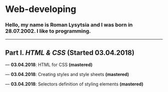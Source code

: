 # Web-developing
### Hello, my name is Roman Lysytsia and I was born in 28.07.2002. I like to programming.
***
## Part I. ***HTML & CSS*** (Started 03.04.2018)
  — **03.04.2018**: HTML for CSS **(mastered)**
  
  — **03.04.2018**: Creating styles and style sheets **(mastered)**
  
  — **03.04.2018**: Selectors definition of styling elements **(mastered)**
